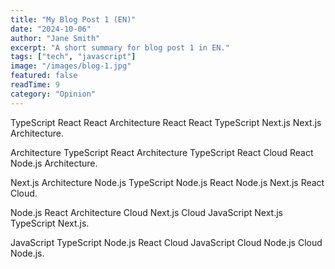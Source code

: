 ```yaml
---
title: "My Blog Post 1 (EN)"
date: "2024-10-06"
author: "Jane Smith"
excerpt: "A short summary for blog post 1 in EN."
tags: ["tech", "javascript"]
image: "/images/blog-1.jpg"
featured: false
readTime: 9
category: "Opinion"
---
```


TypeScript React React Architecture React React TypeScript Next.js Next.js Architecture.

Architecture TypeScript React Architecture TypeScript React Cloud React Node.js Architecture.

Next.js Architecture Node.js TypeScript Node.js React Node.js Next.js React Cloud.

Node.js React Architecture Cloud Next.js Cloud JavaScript Next.js TypeScript Next.js.

JavaScript TypeScript Node.js React Cloud JavaScript Cloud Node.js Cloud Node.js.

